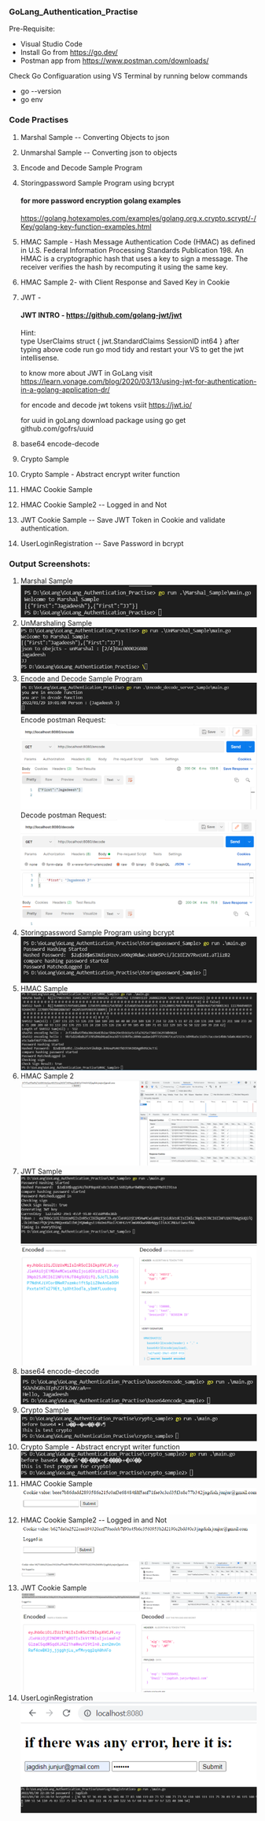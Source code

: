### GoLang_Authentication_Practise

Pre-Requisite: <br>
- Visual Studio Code  <br>
- Install Go from https://go.dev/<br>
- Postman app from https://www.postman.com/downloads/ <br>

Check Go Configuaration using VS Terminal by running below commands <br>
- go --version <br>
- go env <br>

### Code Practises <br>
1) Marshal Sample -- Converting Objects to json <br>
2) Unmarshal Sample -- Converting json to objects <br>
3) Encode and Decode Sample Program <br>
4) Storingpassword Sample Program using bcrypt <br>
    #### for more password encryption golang examples <br>
    https://golang.hotexamples.com/examples/golang.org.x.crypto.scrypt/-/Key/golang-key-function-examples.html <br>
5) HMAC Sample - Hash Message Authentication Code (HMAC) as defined in U.S. Federal Information Processing Standards Publication 198. An HMAC is a cryptographic hash that uses a key to sign a message. The receiver verifies the hash by recomputing it using the same key. <br>
6) HMAC Sample 2- with Client Response and Saved Key in Cookie<br>
7) JWT - 
    #### JWT INTRO - https://github.com/golang-jwt/jwt <br>
    Hint: <br>
    type UserClaims struct { 
	jwt.StandardClaims 
	SessionID int64 
    } 
    after typing above code run go mod tidy and restart your VS to get the jwt intellisense. <br>

    to know more about JWT in GoLang visit https://learn.vonage.com/blog/2020/03/13/using-jwt-for-authentication-in-a-golang-application-dr/ <br>

    for encode and decode jwt tokens vsiit https://jwt.io/ <br>

    for uuid in goLang download package using go get github.com/gofrs/uuid
8) base64 encode-decode <br>
9) Crypto Sample <br>
10) Crypto Sample - Abstract encrypt writer function <br>
11) HMAC Cookie Sample <br>
12) HMAC Cookie Sample2 -- Logged in and Not <br>
13) JWT Cookie Sample -- Save JWT Token in Cookie and validate authentication.
14) UserLoginRegistration -- Save Password in bcrypt

### Output Screenshots:
1) Marshal Sample <br>
<img src="Screenshots/Marshal_Sample.png" /><br>
2) UnMarshaling Sample <br>
<img src="Screenshots/unMarshal_Sample.png" /><br>
3) Encode and Decode Sample Program <br>
<img src="Screenshots/encode_decode_sample.png" /><br>
Encode postman Request:<br>
<img src="Screenshots/postman_encode_sample.png" /><br>
Decode postman Request:<br>
<img src="Screenshots/postman_decode_sample.png" /><br>
4) Storingpassword Sample Program using bcrypt <br>
<img src="Screenshots/Storingpassword_sample.png"/><br>
5) HMAC Sample <br>
<img src="Screenshots/HMAC_Sample.png"><br>
6) HMAC Sample 2<br>
<img src="Screenshots/HMAC_Sample2.png"><br>
7) JWT Sample <br>
<img src="Screenshots/JWT_Sample.png"><br>
<img src="Screenshots/JWT_Sample_encode_decode.png"><br>
8) base64 encode-decode <br>
<img src="Screenshots/base64_encode_decode.png"><br>
9) Crypto Sample <br>
<img src="Screenshots/Crypto_sample.png"><br>
10) Crypto Sample - Abstract encrypt writer function <br>
<img src="Screenshots/Crypto_sample2.png"><br>
11) HMAC Cookie Sample <br>
<img src="Screenshots/HMAC_Cookie.png"><br>
12) HMAC Cookie Sample2 -- Logged in and Not <br>
<img src="Screenshots/HMAC_Cookie2_Login.png"><br>
<img src="Screenshots/HMAC_Cookie2_NotLogged.png"><br>
13) JWT Cookie Sample <br>
<img src="Screenshots/JWT_Cookie_Sample.png"><br>
<img src="Screenshots/JWT_Cookie_Sample2.png"><br>
14) UserLoginRegistration<br>
<img src="Screenshots/UserLoginRegistration_1.png"><br>
<img src="Screenshots/UserLoginRegistration_2.png"><br>